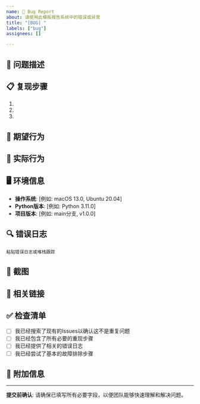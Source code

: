 ```yaml
---
name: 🐛 Bug Report
about: 请使用此模板报告系统中的错误或异常
title: "[BUG] "
labels: ["bug"]
assignees: []

---
```


## 🐛 问题描述
<!-- 清晰、简洁地描述遇到的问题 -->

## 📋 复现步骤
<!-- 详细描述如何重现该问题 -->
1.
2.
3.

## 💭 期望行为
<!-- 描述你期望发生的行为 -->

## 📸 实际行为
<!-- 描述实际发生的行为 -->

## 🖥️ 环境信息
<!-- 请提供运行环境信息 -->
- **操作系统**: [例如: macOS 13.0, Ubuntu 20.04]
- **Python版本**: [例如: Python 3.11.0]
- **项目版本**: [例如: main分支, v1.0.0]

## 🔍 错误日志
<!-- 如果适用，请提供完整的错误日志或堆栈跟踪 -->
```
粘贴错误日志或堆栈跟踪
```

## 📸 截图
<!-- 如果适用，请添加截图来帮助解释问题 -->

## 🔗 相关链接
<!-- 如果有相关的Issues、PR或文档，请提供链接 -->

## ✅ 检查清单
- [ ] 我已经搜索了现有的Issues以确认这不是重复问题
- [ ] 我已经包含了所有必要的重现步骤
- [ ] 我已经提供了相关的错误日志
- [ ] 我已经尝试了基本的故障排除步骤

## 📝 附加信息
<!-- 添加任何其他有助于解决问题的信息 -->

---

**提交前确认**: 请确保已填写所有必要字段，以便团队能够快速理解和解决问题。
